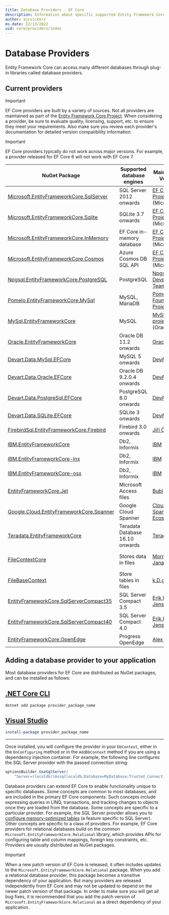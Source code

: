```yaml
---
title: Database Providers - EF Core
description: Information about specific supported Entity Framework Core providers and about providers in general
author: ajcvickers
ms.date: 12/13/2022
uid: core/providers/index
---
```


# Database Providers

Entity Framework Core can access many different databases through plug-in libraries called database providers.

## Current providers

> [!IMPORTANT]
> EF Core providers are built by a variety of sources. Not all providers are maintained as part of the [Entity Framework Core Project](https://github.com/dotnet/efcore). When considering a provider, be sure to evaluate quality, licensing, support, etc. to ensure they meet your requirements. Also make sure you review each provider's documentation for detailed version compatibility information.

> [!IMPORTANT]
> EF Core providers typically do not work across major versions. For example, a provider released for EF Core 6 will not work with EF Core 7.

NuGet Package                                                                                                        | Supported database engines | Maintainer / Vendor                                                 | Notes / Requirements | For EF Core | Useful links
-------------------------------------------------------------------------------------------------------------------- | -------------------------- | ------------------------------------------------------------------- | -------------------- | ----------- | ------------
[Microsoft.EntityFrameworkCore.SqlServer](https://www.nuget.org/packages/Microsoft.EntityFrameworkCore.SqlServer)    | SQL Server 2012 onwards    | [EF Core Project](https://github.com/dotnet/efcore/) (Microsoft)    |                      | 6, 7        | [docs](xref:core/providers/sql-server/index)
[Microsoft.EntityFrameworkCore.Sqlite](https://www.nuget.org/packages/Microsoft.EntityFrameworkCore.Sqlite)          | SQLite 3.7 onwards         | [EF Core Project](https://github.com/dotnet/efcore/) (Microsoft)    |                      | 6, 7        | [docs](xref:core/providers/sqlite/index)
[Microsoft.EntityFrameworkCore.InMemory](https://www.nuget.org/packages/Microsoft.EntityFrameworkCore.InMemory)      | EF Core in-memory database | [EF Core Project](https://github.com/dotnet/efcore/) (Microsoft)    | [Limitations](xref:core/testing/testing-without-the-database#inmemory-provider) | 6, 7 | [docs](xref:core/providers/in-memory/index)
[Microsoft.EntityFrameworkCore.Cosmos](https://www.nuget.org/packages/Microsoft.EntityFrameworkCore.Cosmos)          | Azure Cosmos DB SQL API    | [EF Core Project](https://github.com/dotnet/efcore/) (Microsoft)    |                      | 6, 7        | [docs](xref:core/providers/cosmos/index)
[Npgsql.EntityFrameworkCore.PostgreSQL](https://www.nuget.org/packages/Npgsql.EntityFrameworkCore.PostgreSQL)        | PostgreSQL                 | [Npgsql Development Team](https://github.com/npgsql)                |                      | 6, 7        | [docs](https://www.npgsql.org/efcore/index.html)
[Pomelo.EntityFrameworkCore.MySql](https://www.nuget.org/packages/Pomelo.EntityFrameworkCore.MySql)                  | MySQL, MariaDB             | [Pomelo Foundation Project](https://github.com/PomeloFoundation)    |                      | 6, 7        | [readme](https://github.com/PomeloFoundation/Pomelo.EntityFrameworkCore.MySql/blob/master/README.md)
[MySql.EntityFrameworkCore](https://www.nuget.org/packages/MySql.EntityFrameworkCore)                                | MySQL                      | [MySQL project](https://dev.mysql.com) (Oracle)                     |                      | 6, 7        | [docs](https://dev.mysql.com/doc/connector-net/en/connector-net-entityframework-core.html)
[Oracle.EntityFrameworkCore](https://www.nuget.org/packages/Oracle.EntityFrameworkCore/)                             | Oracle DB 11.2 onwards     | [Oracle](https://www.oracle.com/technetwork/topics/dotnet/)         |                      | 6           | [website](https://www.oracle.com/technetwork/topics/dotnet/)
[Devart.Data.MySql.EFCore](https://www.nuget.org/packages/Devart.Data.MySql.EFCore/)                                 | MySQL 5 onwards            | [DevArt](https://www.devart.com/)                                   | Paid                 | 6           | [docs](https://www.devart.com/dotconnect/mysql/docs/)
[Devart.Data.Oracle.EFCore](https://www.nuget.org/packages/Devart.Data.Oracle.EFCore/)                               | Oracle DB 9.2.0.4 onwards  | [DevArt](https://www.devart.com/)                                   | Paid                 | 6           | [docs](https://www.devart.com/dotconnect/oracle/docs/)
[Devart.Data.PostgreSql.EFCore](https://www.nuget.org/packages/Devart.Data.PostgreSql.EFCore/)                       | PostgreSQL 8.0 onwards     | [DevArt](https://www.devart.com/)                                   | Paid                 | 6           | [docs](https://www.devart.com/dotconnect/postgresql/docs/)
[Devart.Data.SQLite.EFCore](https://www.nuget.org/packages/Devart.Data.SQLite.EFCore/)                               | SQLite 3 onwards           | [DevArt](https://www.devart.com/)                                   | Paid                 | 6           | [docs](https://www.devart.com/dotconnect/sqlite/docs/)
[FirebirdSql.EntityFrameworkCore.Firebird](https://www.nuget.org/packages/FirebirdSql.EntityFrameworkCore.Firebird/) | Firebird 3.0 onwards       | [Jiří Činčura](https://github.com/cincuranet)                       |                      | 6           | [docs](https://github.com/FirebirdSQL/NETProvider/blob/master/docs/entity-framework-core.md)
[IBM.EntityFrameworkCore](https://www.nuget.org/packages/IBM.EntityFrameworkCore)                                    | Db2, Informix              | [IBM](https://ibm.com)                                              | Paid, Windows        | 6           | [getting started](https://community.ibm.com/community/user/hybriddatamanagement/blogs/michelle-betbadal1/2020/04/29/getting-started-with-ibm-net-provider-for-net-core)
[IBM.EntityFrameworkCore-lnx](https://www.nuget.org/packages/IBM.EntityFrameworkCore-lnx)                            | Db2, Informix              | [IBM](https://ibm.com)                                              | Paid, Linux          | 6           | [getting started](https://community.ibm.com/community/user/hybriddatamanagement/blogs/michelle-betbadal1/2020/04/29/getting-started-with-ibm-net-provider-for-net-core)
[IBM.EntityFrameworkCore-osx](https://www.nuget.org/packages/IBM.EntityFrameworkCore-osx)                            | Db2, Informix              | [IBM](https://ibm.com)                                              | Paid, macOS          | 6           | [getting started](https://community.ibm.com/community/user/hybriddatamanagement/blogs/michelle-betbadal1/2020/04/29/getting-started-with-ibm-net-provider-for-net-core)
[EntityFrameworkCore.Jet](https://www.nuget.org/packages/EntityFrameworkCore.Jet/)                                   | Microsoft Access files     | [Bubi](https://github.com/bubibubi)                                 |                      | 6           | [readme](https://github.com/bubibubi/EntityFrameworkCore.Jet/blob/master/docs/README.md)
[Google.Cloud.EntityFrameworkCore.Spanner](https://github.com/cloudspannerecosystem/dotnet-spanner-entity-framework) | Google Cloud Spanner       | [Cloud Spanner Ecosystem](https://github.com/cloudspannerecosystem) | Currently in preview | 6           | [tutorial](https://medium.com/google-cloud/google-cloud-spanner-with-entity-framework-core-2ddd16d2b252)
[Teradata.EntityFrameworkCore](https://www.nuget.org/packages/Teradata.EntityFrameworkCore/)                         | Teradata Database 16.10 onwards | [Teradata](https://downloads.teradata.com/download/connectivity/net-data-provider-for-teradata) | | 3 | [website](https://www.nuget.org/packages/Teradata.EntityFrameworkCore/)
[FileContextCore](https://www.nuget.org/packages/FileContextCore/)                                                   | Stores data in files       | [Morris Janatzek](https://github.com/morrisjdev)                    | For development purposes | 3       | [readme](https://github.com/morrisjdev/FileContextCore/blob/master/README.md)
[FileBaseContext](https://www.nuget.org/packages/FileBaseContext/)													 | Store tables in files      | [k.D.g](https://github.com/dualbios)								| For development purposes | 7		 | [readme](https://github.com/dualbios/FileBaseContext/blob/main/README.md)
[EntityFrameworkCore.SqlServerCompact35](https://www.nuget.org/packages/EntityFrameworkCore.SqlServerCompact35)      | SQL Server Compact 3.5     | [Erik Ejlskov Jensen](https://github.com/ErikEJ/)                   | .NET Framework       | 2           | [wiki](https://github.com/ErikEJ/EntityFramework.SqlServerCompact/wiki/Using-EF-Core-with-SQL-Server-Compact-in-Traditional-.NET-Applications)
[EntityFrameworkCore.SqlServerCompact40](https://www.nuget.org/packages/EntityFrameworkCore.SqlServerCompact40)      | SQL Server Compact 4.0     | [Erik Ejlskov Jensen](https://github.com/ErikEJ/)                   | .NET Framework       | 2           | [wiki](https://github.com/ErikEJ/EntityFramework.SqlServerCompact/wiki/Using-EF-Core-with-SQL-Server-Compact-in-Traditional-.NET-Applications)
[EntityFrameworkCore.OpenEdge](https://www.nuget.org/packages/EntityFrameworkCore.OpenEdge/)                         | Progress OpenEdge          | [Alex Wiese](https://github.com/alexwiese)                          |                      | 2           | [readme](https://github.com/alexwiese/EntityFrameworkCore.OpenEdge/blob/master/README.md)

## Adding a database provider to your application

Most database providers for EF Core are distributed as NuGet packages, and can be installed as follows:

## [.NET Core CLI](#tab/dotnet-core-cli)

```dotnetcli
dotnet add package provider_package_name
```

## [Visual Studio](#tab/vs)

```powershell
install-package provider_package_name
```

***

Once installed, you will configure the provider in your `DbContext`, either in the `OnConfiguring` method or in the `AddDbContext` method if you are using a dependency injection container.
For example, the following line configures the SQL Server provider with the passed connection string:

```csharp
optionsBuilder.UseSqlServer(
    "Server=(localdb)\mssqllocaldb;Database=MyDatabase;Trusted_Connection=True;");
```

Database providers can extend EF Core to enable functionality unique to specific databases.
Some concepts are common to most databases, and are included in the primary EF Core components.
Such concepts include expressing queries in LINQ, transactions, and tracking changes to objects once they are loaded from the database.
Some concepts are specific to a particular provider.
For example, the SQL Server provider allows you to [configure memory-optimized tables](xref:core/providers/sql-server/memory-optimized-tables) (a feature specific to SQL Server).
Other concepts are specific to a class of providers.
For example, EF Core providers for relational databases build on the common `Microsoft.EntityFrameworkCore.Relational` library, which provides APIs for configuring table and column mappings, foreign key constraints, etc.
Providers are usually distributed as NuGet packages.

> [!IMPORTANT]
> When a new patch version of EF Core is released, it often includes updates to the `Microsoft.EntityFrameworkCore.Relational` package.
> When you add a relational database provider, this package becomes a transitive dependency of your application.
> But many providers are released independently from EF Core and may not be updated to depend on the newer patch version of that package.
> In order to make sure you will get all bug fixes, it is recommended that you add the patch version of `Microsoft.EntityFrameworkCore.Relational` as a direct dependency of your application.
